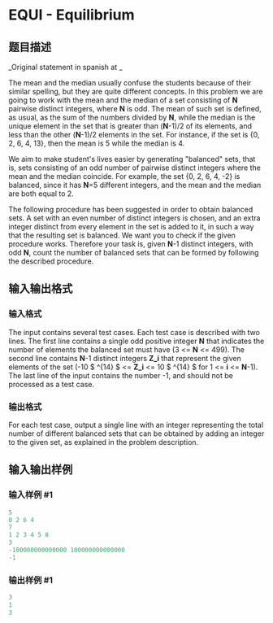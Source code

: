 # EQUI - Equilibrium

## 题目描述

_Original statement in spanish at _

The mean and the median usually confuse the students because of their similar spelling, but they are quite different concepts. In this problem we are going to work with the mean and the median of a set consisting of **N** pairwise distinct integers, where **N** is odd. The mean of such set is defined, as usual, as the sum of the numbers divided by **N**, while the median is the unique element in the set that is greater than (**N**-1)/2 of its elements, and less than the other (**N**-1)/2 elements in the set. For instance, if the set is {0, 2, 6, 4, 13}, then the mean is 5 while the median is 4.

We aim to make student's lives easier by generating "balanced" sets, that is, sets consisting of an odd number of pairwise distinct integers where the mean and the median coincide. For example, the set {0, 2, 6, 4, -2} is balanced, since it has **N**=5 different integers, and the mean and the median are both equal to 2.

The following procedure has been suggested in order to obtain balanced sets. A set with an even number of distinct integers is chosen, and an extra integer distinct from every element in the set is added to it, in such a way that the resulting set is balanced. We want you to check if the given procedure works. Therefore your task is, given **N**-1 distinct integers, with odd **N**, count the number of balanced sets that can be formed by following the described procedure.

## 输入输出格式

### 输入格式

The input contains several test cases. Each test case is described with two lines. The first line contains a single odd positive integer **N** that indicates the number of elements the balanced set must have (3 <= **N** <= 499). The second line contains **N**-1 distinct integers **Z\_i** that represent the given elements of the set (-10 $ ^{14} $ <= **Z\_i** <= 10 $ ^{14} $ for 1 <= **i** <= **N**-1). The last line of the input contains the number -1, and should not be processed as a test case.

### 输出格式

For each test case, output a single line with an integer representing the total number of different balanced sets that can be obtained by adding an integer to the given set, as explained in the problem description.

## 输入输出样例

### 输入样例 #1

```cpp
5
0 2 6 4
7
1 2 3 4 5 8
3
-100000000000000 100000000000000
-1
```


### 输出样例 #1

```cpp
3
1
3
```


